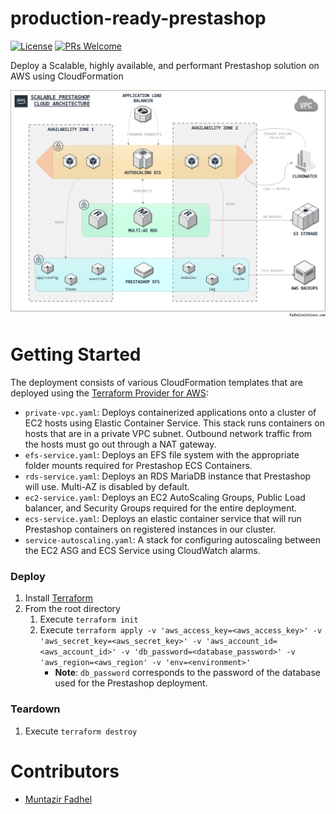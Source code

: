 # production-ready-prestashop
 [![License](https://img.shields.io/badge/License-Apache%202.0-blue.svg)](https://opensource.org/licenses/Apache-2.0) [![PRs Welcome](https://img.shields.io/badge/PRs-welcome-brightgreen.svg?style=flat-square)](http://makeapullrequest.com)
 
Deploy a Scalable, highly available, and performant Prestashop solution on AWS using CloudFormation


![Scalable Prestashop Architecture Diagram](https://github.com/Zir0-93/zir0-93.github.io/blob/master/images/scalable_presta.png?raw=true)

# Getting Started
The deployment consists of various CloudFormation templates that are deployed using the [Terraform Provider for AWS](https://github.com/terraform-providers/terraform-provider-aws):
  * `private-vpc.yaml`: Deploys containerized applications onto a cluster of EC2 hosts using Elastic Container Service. This stack runs containers on   hosts that are in a private VPC subnet. Outbound network traffic from the
  hosts must go out through a NAT gateway.
  * `efs-service.yaml`: Deploys an EFS file system with the appropriate folder mounts required for Prestashop ECS Containers.
  * `rds-service.yaml`: Deploys an RDS MariaDB instance that Prestashop will use. Multi-AZ is disabled by default.
  * `ec2-service.yaml`: Deploys an EC2 AutoScaling Groups, Public Load balancer, and Security Groups required for the entire deployment.
  * `ecs-service.yaml`: Deploys an elastic container service that will run Prestashop containers on registered instances in our cluster.
  * `service-autoscaling.yaml`: A stack for configuring autoscaling between the EC2 ASG and ECS Service using CloudWatch alarms.
  
### Deploy
1. Install [Terraform](https://learn.hashicorp.com/terraform/getting-started/install.html)
2. From the root directory
    1. Execute `terraform init`
    2. Execute `terraform apply -v 'aws_access_key=<aws_access_key>'
                                   -v 'aws_secret_key=<aws_secret_key>'
                                   -v 'aws_account_id=<aws_account_id>'
                                   -v 'db_password=<database_password>'
                                   -v 'aws_region=<aws_region'
                                   -v 'env=<environment>'`
        * **Note**: `db_password` corresponds to the password of the database used for the Prestashop deployment. 
### Teardown
 1. Execute `terraform destroy`
 
 # Contributors
 * [Muntazir Fadhel](www.fadhelsolutions.com)
